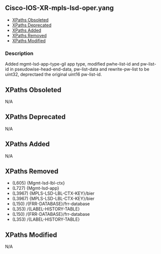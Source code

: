 ## Cisco-IOS-XR-mpls-lsd-oper.yang

- [XPaths Obsoleted](#xpaths-obsoleted)
- [XPaths Deprecated](#xpaths-deprecated)
- [XPaths Added](#xpaths-added)
- [XPaths Removed](#xpaths-removed)
- [XPaths Modified](#xpaths-modified)

### Description

Added mgmt-lsd-app-type-gil app type, modified pwhe-list-id and pw-list-id in pseudowise-head-end-data, pw-list-data and rewrite-pw-list to be uint32, deprectaed the original uint16 pw-list-id.

## XPaths Obsoleted

N/A

## XPaths Deprecated

N/A

## XPaths Added

N/A

## XPaths Removed

- (L605)	{Mgmt-lsd-lbl-ctx}
- (L727)	{Mgmt-lsd-app}
- (L3967)	{MPLS-LSD-LBL-CTX-KEY}/bier
- (L3967)	{MPLS-LSD-LBL-CTX-KEY}/bier
- (L150)	/{FRR-DATABASE}/frr-database
- (L353)	/{LABEL-HISTORY-TABLE}
- (L150)	/{FRR-DATABASE}/frr-database
- (L353)	/{LABEL-HISTORY-TABLE}

## XPaths Modified

N/A

